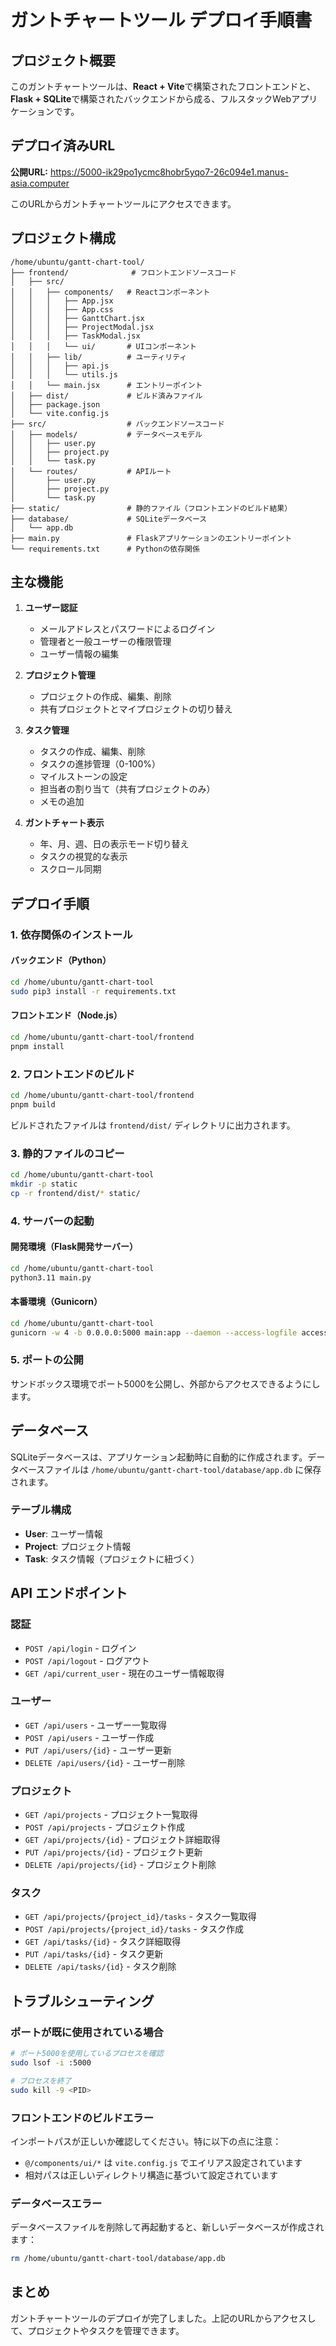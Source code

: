 # ガントチャートツール デプロイ手順書

## プロジェクト概要

このガントチャートツールは、**React + Vite**で構築されたフロントエンドと、**Flask + SQLite**で構築されたバックエンドから成る、フルスタックWebアプリケーションです。

## デプロイ済みURL

**公開URL:** https://5000-ik29po1ycmc8hobr5yqo7-26c094e1.manus-asia.computer

このURLからガントチャートツールにアクセスできます。

## プロジェクト構成

```
/home/ubuntu/gantt-chart-tool/
├── frontend/              # フロントエンドソースコード
│   ├── src/
│   │   ├── components/   # Reactコンポーネント
│   │   │   ├── App.jsx
│   │   │   ├── App.css
│   │   │   ├── GanttChart.jsx
│   │   │   ├── ProjectModal.jsx
│   │   │   ├── TaskModal.jsx
│   │   │   └── ui/       # UIコンポーネント
│   │   ├── lib/          # ユーティリティ
│   │   │   ├── api.js
│   │   │   └── utils.js
│   │   └── main.jsx      # エントリーポイント
│   ├── dist/             # ビルド済みファイル
│   ├── package.json
│   └── vite.config.js
├── src/                  # バックエンドソースコード
│   ├── models/           # データベースモデル
│   │   ├── user.py
│   │   ├── project.py
│   │   └── task.py
│   └── routes/           # APIルート
│       ├── user.py
│       ├── project.py
│       └── task.py
├── static/               # 静的ファイル（フロントエンドのビルド結果）
├── database/             # SQLiteデータベース
│   └── app.db
├── main.py               # Flaskアプリケーションのエントリーポイント
└── requirements.txt      # Pythonの依存関係
```

## 主な機能

1. **ユーザー認証**
   - メールアドレスとパスワードによるログイン
   - 管理者と一般ユーザーの権限管理
   - ユーザー情報の編集

2. **プロジェクト管理**
   - プロジェクトの作成、編集、削除
   - 共有プロジェクトとマイプロジェクトの切り替え

3. **タスク管理**
   - タスクの作成、編集、削除
   - タスクの進捗管理（0-100%）
   - マイルストーンの設定
   - 担当者の割り当て（共有プロジェクトのみ）
   - メモの追加

4. **ガントチャート表示**
   - 年、月、週、日の表示モード切り替え
   - タスクの視覚的な表示
   - スクロール同期

## デプロイ手順

### 1. 依存関係のインストール

#### バックエンド（Python）
```bash
cd /home/ubuntu/gantt-chart-tool
sudo pip3 install -r requirements.txt
```

#### フロントエンド（Node.js）
```bash
cd /home/ubuntu/gantt-chart-tool/frontend
pnpm install
```

### 2. フロントエンドのビルド

```bash
cd /home/ubuntu/gantt-chart-tool/frontend
pnpm build
```

ビルドされたファイルは `frontend/dist/` ディレクトリに出力されます。

### 3. 静的ファイルのコピー

```bash
cd /home/ubuntu/gantt-chart-tool
mkdir -p static
cp -r frontend/dist/* static/
```

### 4. サーバーの起動

#### 開発環境（Flask開発サーバー）
```bash
cd /home/ubuntu/gantt-chart-tool
python3.11 main.py
```

#### 本番環境（Gunicorn）
```bash
cd /home/ubuntu/gantt-chart-tool
gunicorn -w 4 -b 0.0.0.0:5000 main:app --daemon --access-logfile access.log --error-logfile error.log
```

### 5. ポートの公開

サンドボックス環境でポート5000を公開し、外部からアクセスできるようにします。

## データベース

SQLiteデータベースは、アプリケーション起動時に自動的に作成されます。データベースファイルは `/home/ubuntu/gantt-chart-tool/database/app.db` に保存されます。

### テーブル構成

- **User**: ユーザー情報
- **Project**: プロジェクト情報
- **Task**: タスク情報（プロジェクトに紐づく）

## API エンドポイント

### 認証
- `POST /api/login` - ログイン
- `POST /api/logout` - ログアウト
- `GET /api/current_user` - 現在のユーザー情報取得

### ユーザー
- `GET /api/users` - ユーザー一覧取得
- `POST /api/users` - ユーザー作成
- `PUT /api/users/{id}` - ユーザー更新
- `DELETE /api/users/{id}` - ユーザー削除

### プロジェクト
- `GET /api/projects` - プロジェクト一覧取得
- `POST /api/projects` - プロジェクト作成
- `GET /api/projects/{id}` - プロジェクト詳細取得
- `PUT /api/projects/{id}` - プロジェクト更新
- `DELETE /api/projects/{id}` - プロジェクト削除

### タスク
- `GET /api/projects/{project_id}/tasks` - タスク一覧取得
- `POST /api/projects/{project_id}/tasks` - タスク作成
- `GET /api/tasks/{id}` - タスク詳細取得
- `PUT /api/tasks/{id}` - タスク更新
- `DELETE /api/tasks/{id}` - タスク削除

## トラブルシューティング

### ポートが既に使用されている場合

```bash
# ポート5000を使用しているプロセスを確認
sudo lsof -i :5000

# プロセスを終了
sudo kill -9 <PID>
```

### フロントエンドのビルドエラー

インポートパスが正しいか確認してください。特に以下の点に注意：
- `@/components/ui/*` は `vite.config.js` でエイリアス設定されています
- 相対パスは正しいディレクトリ構造に基づいて設定されています

### データベースエラー

データベースファイルを削除して再起動すると、新しいデータベースが作成されます：
```bash
rm /home/ubuntu/gantt-chart-tool/database/app.db
```

## まとめ

ガントチャートツールのデプロイが完了しました。上記のURLからアクセスして、プロジェクトやタスクを管理できます。

